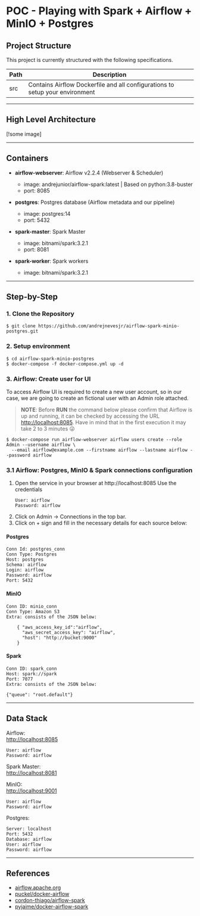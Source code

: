 # POC - Playing with Spark + Airflow + MinIO + Postgres

## Project Structure

This project is currently structured with the following specifications.

| Path | Description |
| ------ | ------ |
| src | Contains Airflow Dockerfile and all configurations to setup your environment |

<hr>

##  High Level Architecture

[!some image]

<hr/>

##  Containers

* **airflow-webserver**: Airflow v2.2.4 (Webserver & Scheduler)
    * image: andrejunior/airflow-spark:latest | Based on python:3.8-buster
    * port: 8085 
  
* **postgres**: Postgres database (Airflow metadata and our pipeline)
    * image: postgres:14
    * port: 5432

* **spark-master**: Spark Master
    * image: bitnami/spark:3.2.1
    * port: 8081

* **spark-worker**: Spark workers
    * image: bitnami/spark:3.2.1
  
<hr/>

## Step-by-Step

### 1. Clone the Repository

    $ git clone https://github.com/andrejnevesjr/airflow-spark-minio-postgres.git

### 2. Setup environment

    $ cd airflow-spark-minio-postgres
    $ docker-compose -f docker-compose.yml up -d

### 3. Airflow: Create user for UI
To access Airflow UI is required to create a new user account, so in our case, we are going to create an fictional user with an Admin role attached.

> **NOTE**: Before **RUN** the command below please confirm that Airflow is up and running, it can be checked by accessing the URL [http://localhost:8085](http://localhost:8085). Have in mind that in the first execution it may take 2 to 3 minutes :stuck_out_tongue_winking_eye:

    $ docker-compose run airflow-webserver airflow users create --role Admin --username airflow \
      --email airflow@example.com --firstname airflow --lastname airflow --password airflow

### 3.1 Airflow: Postgres, MinIO & Spark connections configuration

1. Open the service in your browser at http://localhost:8085
   Use the credentials 
   ```
   User: airflow
   Password: airflow
   ```
2. Click on Admin -> Connections in the top bar. 
3. Click on + sign and fill in the necessary details for each source below:

#### Postgres

    Conn Id: postgres_conn
    Conn Type: Postgres
    Host: postgres
    Schema: airflow
    Login: airflow
    Password: airflow
    Port: 5432
 

####   MinIO

    Conn ID: minio_conn
    Conn Type: Amazon S3
    Extra: consists of the JSON below:
```
    { "aws_access_key_id":"airflow",
      "aws_secret_access_key": "airflow",
      "host": "http://bucket:9000"
    }
```
####   Spark

    Conn ID: spark_conn
    Host: spark://spark
    Port: 7077
    Extra: consists of the JSON below:
```
{"queue": "root.default"}
```

<hr/>


## Data Stack

Airflow: <br> 
[http://localhost:8085](http://localhost:8085) 
```
User: airflow
Password: airflow
```
Spark Master: <br>
[http://localhost:8081](http://localhost:8081)  

MinIO: <br> 
[http://localhost:9001](http://localhost:9001) 
```
User: airflow
Password: airflow
```
Postgres: <br> 

```
Server: localhost
Port: 5432
Database: airflow
User: airflow
Password: airflow
```

<hr/>

## References
  - [airflow.apache.org](https://airflow.apache.org/docs/apache-airflow/stable/) 
  - [puckel/docker-airflow](https://github.com/puckel/docker-airflow) 
  - [cordon-thiago/airflow-spark](https://github.com/cordon-thiago/airflow-spark/)
  - [pyjaime/docker-airflow-spark](https://github.com/pyjaime/docker-airflow-spark/)
